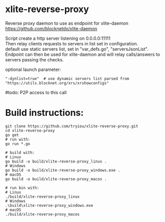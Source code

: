 # xlite-reverse-proxy
Reverse proxy daemon to use as endpoint for xlite-daemon \
https://github.com/blocknetdx/xlite-daemon 

Script create a http server listening on 0.0.0.0:11111 \
Then relay clients requests to servers in list set in configuration. \
default use static servers list, set in "var_defs.go", "serversJsonList". \
Endpoint can then be used for xlite-daemon and will relay calls/answers to servers passing the checks.

optional launch parameter:

    "-dynlist=true"  # use dynamic servers list parsed from "https://utils.blocknet.org/xrs/xrshowconfigs" 
#todo: P2P access to this call 

# Build instructions:
```
git clone https://github.com/tryiou/xlite-reverse-proxy.git
cd xlite-reverse-proxy
go get
# run with:
go run *.go

# build with:
# Linux
go build -o build/xlite-reverse-proxy_linux .
# Windows
go build -o build/xlite-reverse-proxy_windows.exe .
# macOS
go build -o build/xlite-reverse-proxy_macos .

# run bin with:
# Linux
./build/xlite-reverse-proxy_linux
# Windows
.\build\xlite-reverse-proxy_windows.exe
# macOS
./build/xlite-reverse-proxy_macos
```
 
